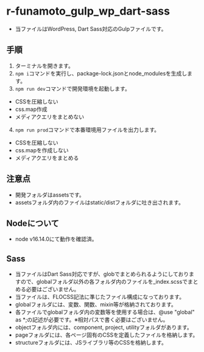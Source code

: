 # r-funamoto_gulp_wp_dart-sass
* 当ファイルはWordPress, Dart Sass対応のGulpファイルです。

## 手順
1. ターミナルを開きます。
2. `npm i`コマンドを実行し、package-lock.jsonとnode_modulesを生成します。
3. `npm run dev`コマンドで開発環境を起動します。
* CSSを圧縮しない
* css.map作成
* メディアクエリをまとめない
4. `npm run prod`コマンドで本番環境用ファイルを出力します。
* CSSを圧縮しない
* css.mapを作成しない
* メディアクエリをまとめる

## 注意点
* 開発フォルダはassetsです。
* assetsフォルダ内のファイルはstatic/distフォルダに吐き出されます。

## Nodeについて
* node v16.14.0にて動作を確認済。

## Sass
* 当ファイルはDart Sass対応ですが、globでまとめられるようにしておりますので、globalフォルダ以外の各フォルダ内のファイルを_index.scssでまとめる必要はございません。
* 当ファイルは、FLOCSS記法に準じたファイル構成になっております。
* globalフォルダには、変数、関数、mixin等が格納されております。
* 各ファイルでglobalフォルダ内の変数等を使用する場合は、@use "global" as *;の記述が必要です。※相対パスで書く必要はございません。
* objectフォルダ内には、component, project, utilityフォルダがあります。
* pageフォルダには、各ページ固有のCSSを定義したファイルを格納します。
* structureフォルダには、JSライブラリ等のCSSを格納します。
